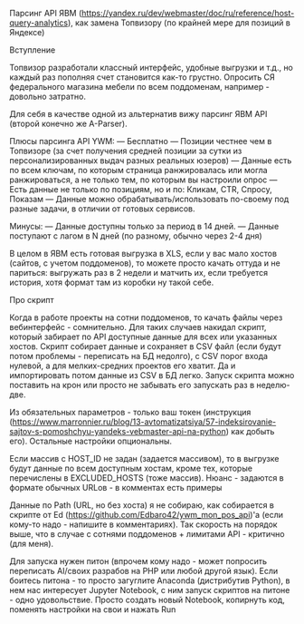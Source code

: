 Парсинг API ЯВМ (https://yandex.ru/dev/webmaster/doc/ru/reference/host-query-analytics), как замена Топвизору (по крайней мере для позиций в Яндексе)

Вступление

Топвизор разработали классный интерфейс, удобные выгрузки и т.д., но каждый раз пополняя счет становится как-то грустно.  Опросить СЯ федерального магазина мебели по всем поддоменам, например - довольно затратно.

Для себя в качестве одной из альтернатив вижу парсинг ЯВМ API (второй конечно же A-Parser).

Плюсы парсинга API YWM:
— Бесплатно
— Позиции честнее чем в Топвизоре (за счет получения средней позиции за сутки из персонализированных выдач разных реальных юзеров)
— Данные есть по всем ключам, по которым страница ранжировалась или могла ранжироваться, а не только тем, по которым вы настроили опрос
— Есть данные не только по позициям, но и по: Кликам, CTR, Спросу, Показам
— Данные можно обрабатывать/использовать по-своему под разные задачи, в отличии от готовых сервисов.

Минусы:
— Данные доступны только за период в 14 дней. 
— Данные поступают с лагом в N дней (по разному, обычно через 2-4 дня)

В целом в ЯВМ есть готовая выгрузка в XLS, если у вас мало хостов (сайтов, с учетом поддоменов), то можете просто качать оттуда и не париться: выгружать раз в 2 недели и матчить их, если требуется история, хотя формат там из коробки ну такой себе. 

Про скрипт

Когда в работе проекты на сотни поддоменов, то качать файлы через вебинтерфейс - сомнительно. Для таких случаев накидал скрипт, который забирает по API доступные данные для всех или указанных хостов. Скрипт собирает данные и сохраняет в CSV файл (если будут потом проблемы - переписать на БД недолго), с CSV порог входа нулевой, а для мелких-средних проектов его хватит. Да и импортировать потом данные из CSV в БД легко. Запуск скрипта можно поставить на крон или просто не забывать его запускать раз в неделю-две. 

Из обязательных параметров - только ваш токен (инструкция (https://www.marronnier.ru/blog/13-avtomatizatsiya/57-indeksirovanie-sajtov-s-pomoshchyu-yandeks-vebmaster-api-na-python) как добыть его). Остальные настройки опциональны.

Если массив с HOST_ID не задан (задается массивом), то в выгрузке будут данные по всем доступным хостам, кроме тех, которые перечислены в EXCLUDED_HOSTS (тоже массив). Нюанс - задаются в формате обычных URLов - в комментах есть примеры

Данные по Path (URL, но без хоста) я не собираю, как собирается в скрипте от Ed (https://github.com/Edbaro42/ywm_mon_pos_api)'а (если кому-то надо - напишите в комментариях). Так скорость на порядок выше, что в случае с сотнями поддоменов + лимитами API - критично (для меня).  
 
Для запуска нужен питон (впрочем кому надо - может попросить переписать AI/своих разрабов на PHP или любой другой язык). Если боитесь питона - то просто загуглите Anaconda (дистрибутив Python), в нем нас интересует Jupyter Notebook, с ним запуск скриптов на питоне - одно удовольствие. Просто создать новый Notebook, копирнуть код, поменять настройки на свои и нажать Run
